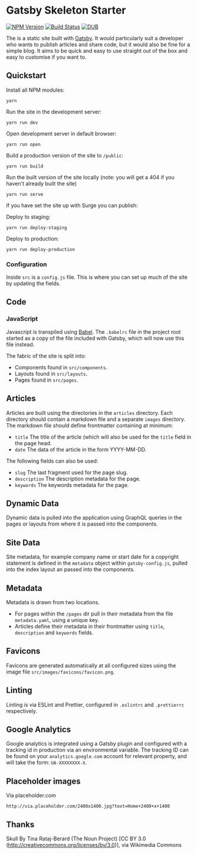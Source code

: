 # Gatsby Skeleton Starter

[![NPM Version](https://img.shields.io/npm/v/gatsby-skeleton-starter.svg)](https://www.npmjs.com/package/styled-mq)
[![Build Status](https://img.shields.io/travis/Undistraction/gatsby-skeleton-starter.svg)](https://travis-ci.org/Undistraction/styled-mq)
[![DUB](https://img.shields.io/dub/l/vibe-d.svg)](./LICENSE.md)

The is a static site built with [Gatsby](https://www.gatsbyjs.org/). It would
particularly suit a developer who wants to publish articles and share code, but
it would also be fine for a simple blog. It aims to be quick and easy to use
straight out of the box and easy to customise if you want to.

## Quickstart

Install all NPM modules:

```
yarn
```

Run the site in the development server:

```
yarn run dev
```

Open development server in default browser:

```
yarn run open
```

Build a production version of the site to `/public`:

```
yarn run build
```

Run the built version of the site locally (note: you will get a 404 if you
haven't already built the site)

```
yarn run serve
```

If you have set the site up with Surge you can publish:

Deploy to staging:

```
yarn run deploy-staging
```

Deploy to production:

```
yarn run deploy-production
```

### Configuration

Inside `src` is a `config.js` file. This is where you can set up much of the
site by updating the fields.

## Code

### JavaScript

Javascript is transpiled using [Babel](https://babeljs.io/). The `.babelrc` file
in the project root started as a copy of the file included with Gatsby, which
will now use this file instead.

The fabric of the site is split into:

* Components found in `src/components`.
* Layouts found in `src/layouts`.
* Pages found in `src/pages`.

## Articles

Articles are built using the directories in the `articles` directory. Each
directory should contain a markdown file and a separate `images` directory. The
markdown file should define frontmatter containing at minimum:

* `title` The title of the article (which will also be used for the `title`
  field in the page head.
* `date` The data of the article in the form YYYY-MM-DD.

The following fields can also be used:

* `slug` The last fragment used for the page slug.
* `description` The description metadata for the page.
* `keywords` The keywords metadata for the page.

## Dynamic Data

Dynamic data is pulled into the application using GraphQL queries in the pages
or layouts from where it is passed into the components.

## Site Data

Site metadata, for example company name or start date for a copyright statement
is defined in the `metadata` object within `gatsby-config.js`, pulled into the
index layout an passed into the components.

## Metadata

Metadata is drawn from two locations.

* For pages within the `/pages` dir pull in their metadata from the file
  `metadata.yaml`, using a unique key.
* Articles define their metadata in their frontmatter using `title`,
  `description` and `keywords` fields.

## Favicons

Favicons are generated automatically at all configured sizes using the image
file `src/images/favicons/favicon.png`.

## Linting

Linting is via ESLint and Prettier, configured in `.eslintrc` and `.prettierrc`
respectively.

## Google Analytics

Google analytics is integrated using a Gatsby plugin and configured with a
tracking id in production via an environmental variable. The tracking ID can be
found on your `analytics.google.com` account for relevant property, and will
take the form: `UA-XXXXXXXX-X`.

## Placeholder images

Via placeholder.com

```
http://via.placeholder.com/2400x1400.jpg?text=Home+2400+x+1400
```

## Thanks

Skull By Tina Rataj-Berard (The Noun Project) [CC BY 3.0
(http://creativecommons.org/licenses/by/3.0)], via Wikimedia Commons
